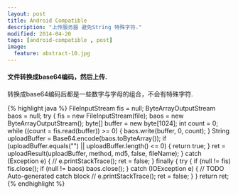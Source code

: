 ```yaml
---
layout: post
title: Android Compatible
description: "上传服务器 避免String 特殊字符."
modified: 2014-04-20
tags: [android-compatible , post]
image:
  feature: abstract-10.jpg
---
```


#### 文件转换成base64编码，然后上传.

转换成base64编码后都是一些数字与字母的组合，不会有特殊字符.


{% highlight java %}
    FileInputStream fis = null;
    ByteArrayOutputStream baos = null;
    try {
        fis = new FileInputStream(file);
        baos = new ByteArrayOutputStream();
        byte[] buffer = new byte[1024];
        int count = 0;
        while ((count = fis.read(buffer)) >= 0) {
            baos.write(buffer, 0, count);
        }
        String uploadBuffer = Base64.encode(baos.toByteArray());
        if (uploadBuffer.equals("") || uploadBuffer.length() <= 0) {
            return true;
         }
        ret = uploadResult(uploadBuffer, method, md5, false, fileName);
      } catch (Exception e) {
             // e.printStackTrace();
             ret = false;
      } finally {
            try {
                if (null != fis)
                    fis.close();
                if (null != baos)
                    baos.close();
            } catch (IOException e) {
                // TODO Auto-generated catch block
                // e.printStackTrace();
                ret = false;
            }
       }
      return ret;
{% endhighlight %}






